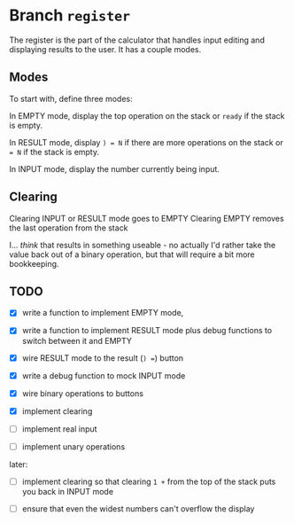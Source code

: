 # Branch `register`

The register is the part of the calculator that handles input editing and
displaying results to the user. It has a couple modes.

## Modes

To start with, define three modes:

In EMPTY mode, display the top operation on the stack or `ready` if the stack is
empty.

In RESULT mode, display `) = N` if there are more operations on the stack or `=
N` if the stack is empty.

In INPUT mode, display the number currently being input.

## Clearing

Clearing INPUT or RESULT mode goes to EMPTY
Clearing EMPTY removes the last operation from the stack

I... *think* that results in something useable - no actually I'd rather take the
value back out of a binary operation, but that will require a bit more bookkeeping.

## TODO

- [X]   write a function to implement EMPTY mode, 

- [X]   write a function to implement RESULT mode plus debug functions to switch
        between it and EMPTY

- [X]   wire RESULT mode to the result (`) =`) button
- [X]   write a debug function to mock INPUT mode

- [X]   wire binary operations to buttons

- [X]   implement clearing

- [ ]   implement real input

- [ ]   implement unary operations

later:

- [ ]   implement clearing so that clearing `1 +` from the top of the stack puts
        you back in INPUT mode

- [ ]   ensure that even the widest numbers can't overflow the display

